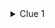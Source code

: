 <details>
<summary>Clue 1</summary>
Of the bridges on the Liffey two are named after famous Authors? The bridge you seek is is more musical than a open Book.<details/>